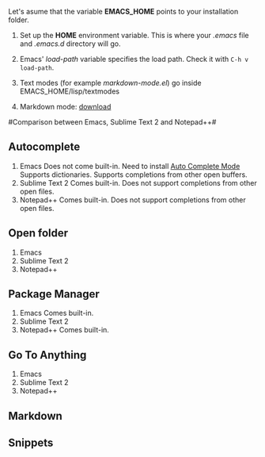 Let's asume that the variable **EMACS_HOME** points to your installation
folder.

1. Set up the **HOME** environment variable. This is where your *.emacs*
file and *.emacs.d* directory will go.

2. Emacs' *load-path* variable specifies the load path.
Check it with `C-h v load-path`.

3. Text modes (for example *markdown-mode.el*) go inside EMACS_HOME/lisp/textmodes

4. Markdown mode: [download](http://jblevins.org/projects/markdown-mode/)

#Comparison between Emacs, Sublime Text 2 and Notepad++#


## Autocomplete

1. Emacs
   Does not come built-in.
   Need to install [Auto Complete Mode](http://cx4a.org/software/auto-complete/)
   Supports dictionaries.
   Supports completions from other open buffers.
2. Sublime Text 2
   Comes built-in. Does not support completions from other open files.
3. Notepad++
   Comes built-in. Does not support completions from other open files.

## Open folder

1. Emacs
2. Sublime Text 2
3. Notepad++

## Package Manager

1. Emacs
   Comes built-in.
2. Sublime Text 2
3. Notepad++
   Comes built-in.
		
## Go To Anything

1. Emacs
2. Sublime Text 2
3. Notepad++

## Markdown

## Snippets
